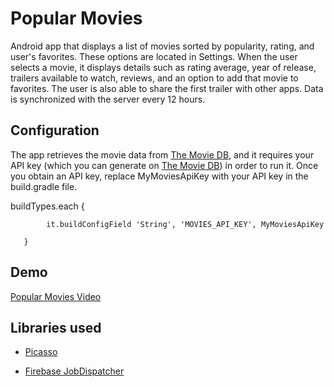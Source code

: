 
# Popular Movies


Android app that displays a list of movies sorted by popularity, rating, and user's favorites. These options are located in Settings.
When the user selects a movie, it displays details such as rating average, year of release, trailers available to watch, reviews, and an option to add that movie to favorites. The user is also able to share the first trailer with other apps.
Data is synchronized with the server every 12 hours.



## Configuration

The app retrieves the movie data from [The Movie DB](https://www.themoviedb.org/documentation/api), and it requires your API key (which you can generate on [The Movie DB](https://www.themoviedb.org/documentation/api)) in order to run it. Once you obtain an API key, replace MyMoviesApiKey with your API key in the build.gradle file.


      
 buildTypes.each {

            it.buildConfigField 'String', 'MOVIES_API_KEY', MyMoviesApiKey

       }



## Demo

[Popular Movies Video](https://youtu.be/ReORb-pKp8M)



## Libraries used


* [Picasso](https://github.com/square/picasso)

* [Firebase JobDispatcher](https://github.com/firebase/firebase-jobdispatcher-android)